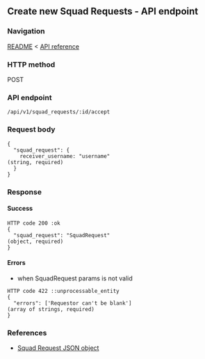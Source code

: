 ## Create new Squad Requests - API endpoint

### Navigation
[README](../../../../README.md)
<
[API reference](../../../api_reference.md)

### HTTP method
POST

### API endpoint
`/api/v1/squad_requests/:id/accept`

### Request body
```
{
  "squad_request": {
    receiver_username: "username"                                               (string, required)
  }
}
```

### Response
#### Success
```
HTTP code 200 :ok
{
  "squad_request": "SquadRequest"                                               (object, required)
}
```

#### Errors
- when SquadRequest params is not valid
```
HTTP code 422 ::unprocessable_entity
{
  "errors": ['Requestor can't be blank']                                        (array of strings, required)
}
```

### References
- [Squad Request JSON object](../../../json_objects/squad_request.md)
